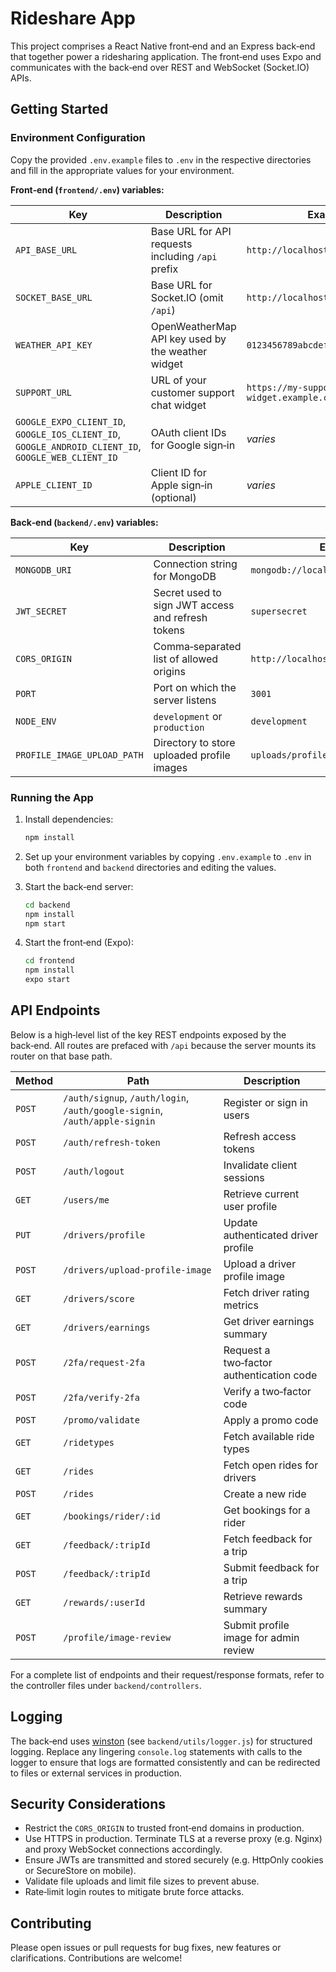 # Rideshare App

This project comprises a React Native front‑end and an Express back‑end that together power a ridesharing application.  The front‑end uses Expo and communicates with the back‑end over REST and WebSocket (Socket.IO) APIs.

## Getting Started

### Environment Configuration

Copy the provided `.env.example` files to `.env` in the respective directories and fill in the appropriate values for your environment.

**Front‑end (`frontend/.env`) variables:**

| Key                     | Description | Example |
|------------------------|-------------|---------|
| `API_BASE_URL`         | Base URL for API requests including `/api` prefix | `http://localhost:3001/api` |
| `SOCKET_BASE_URL`      | Base URL for Socket.IO (omit `/api`) | `http://localhost:3001` |
| `WEATHER_API_KEY`      | OpenWeatherMap API key used by the weather widget | `0123456789abcdef0123456789abcdef` |
| `SUPPORT_URL`          | URL of your customer support chat widget | `https://my-support-widget.example.com` |
| `GOOGLE_EXPO_CLIENT_ID`, `GOOGLE_IOS_CLIENT_ID`, `GOOGLE_ANDROID_CLIENT_ID`, `GOOGLE_WEB_CLIENT_ID` | OAuth client IDs for Google sign‑in | *varies* |
| `APPLE_CLIENT_ID`      | Client ID for Apple sign‑in (optional) | *varies* |

**Back‑end (`backend/.env`) variables:**

| Key                       | Description | Example |
|--------------------------|-------------|---------|
| `MONGODB_URI`            | Connection string for MongoDB | `mongodb://localhost:27017/rideshare` |
| `JWT_SECRET`             | Secret used to sign JWT access and refresh tokens | `supersecret` |
| `CORS_ORIGIN`            | Comma‑separated list of allowed origins | `http://localhost:19006` |
| `PORT`                   | Port on which the server listens | `3001` |
| `NODE_ENV`               | `development` or `production` | `development` |
| `PROFILE_IMAGE_UPLOAD_PATH` | Directory to store uploaded profile images | `uploads/profile-images/` |

### Running the App

1. Install dependencies:

   ```bash
   npm install
   ```

2. Set up your environment variables by copying `.env.example` to `.env` in both `frontend` and `backend` directories and editing the values.

3. Start the back‑end server:

   ```bash
   cd backend
   npm install
   npm start
   ```

4. Start the front‑end (Expo):

   ```bash
   cd frontend
   npm install
   expo start
   ```

## API Endpoints

Below is a high‑level list of the key REST endpoints exposed by the back‑end.  All routes are prefaced with `/api` because the server mounts its router on that base path.

| Method | Path | Description |
|-------|------|-------------|
| `POST` | `/auth/signup`, `/auth/login`, `/auth/google-signin`, `/auth/apple-signin` | Register or sign in users |
| `POST` | `/auth/refresh-token` | Refresh access tokens |
| `POST` | `/auth/logout` | Invalidate client sessions |
| `GET`  | `/users/me` | Retrieve current user profile |
| `PUT`  | `/drivers/profile` | Update authenticated driver profile |
| `POST` | `/drivers/upload-profile-image` | Upload a driver profile image |
| `GET`  | `/drivers/score` | Fetch driver rating metrics |
| `GET`  | `/drivers/earnings` | Get driver earnings summary |
| `POST` | `/2fa/request-2fa` | Request a two‑factor authentication code |
| `POST` | `/2fa/verify-2fa` | Verify a two‑factor code |
| `POST` | `/promo/validate` | Apply a promo code |
| `GET`  | `/ridetypes` | Fetch available ride types |
| `GET`  | `/rides` | Fetch open rides for drivers |
| `POST` | `/rides` | Create a new ride |
| `GET`  | `/bookings/rider/:id` | Get bookings for a rider |
| `GET`  | `/feedback/:tripId` | Fetch feedback for a trip |
| `POST` | `/feedback/:tripId` | Submit feedback for a trip |
| `GET`  | `/rewards/:userId` | Retrieve rewards summary |
| `POST` | `/profile/image-review` | Submit profile image for admin review |

For a complete list of endpoints and their request/response formats, refer to the controller files under `backend/controllers`.

## Logging

The back‑end uses [winston](https://github.com/winstonjs/winston) (see `backend/utils/logger.js`) for structured logging.  Replace any lingering `console.log` statements with calls to the logger to ensure that logs are formatted consistently and can be redirected to files or external services in production.

## Security Considerations

- Restrict the `CORS_ORIGIN` to trusted front‑end domains in production.
- Use HTTPS in production.  Terminate TLS at a reverse proxy (e.g. Nginx) and proxy WebSocket connections accordingly.
- Ensure JWTs are transmitted and stored securely (e.g. HttpOnly cookies or SecureStore on mobile).
- Validate file uploads and limit file sizes to prevent abuse.
- Rate‑limit login routes to mitigate brute force attacks.

## Contributing

Please open issues or pull requests for bug fixes, new features or clarifications.  Contributions are welcome!
